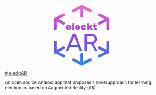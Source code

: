 <p align="center">
  <img width="183" height="201" src="https://github.com/vsafontlopez/elecktAR/blob/main/assets/elecktAR_icon.png">
</p>

[# elecktAR](https://openaccess.uoc.edu/handle/10609/138366)

An open source Android app that proposes a novel approach for learning electronics based on Augmented Reality (AR)



